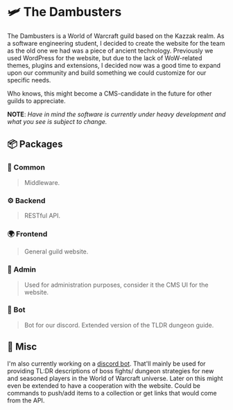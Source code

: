 # 🛩️ The Dambusters

The Dambusters is a World of Warcraft guild based on the Kazzak realm.
As a software engineering student, I decided to create the website for the team as the old one we had was a piece of ancient technology. Previously we used WordPress for the website, but due to the lack of WoW-related themes, plugins and extensions, I decided now was a good time to expand upon our community and build something we could customize for our specific needs.

Who knows, this might become a CMS-candidate in the future for other guilds to appreciate.

**NOTE**: *Have in mind the software is currently under heavy development and what you see is subject to change.*

## 📦 Packages

### 🔌 Common

>Middleware.

### ⚙️ Backend

>RESTful API.

### 🌍 Frontend

>General guild website.

### 📱 Admin

>Used for administration purposes, consider it the CMS UI for the website.

### 🤖 Bot

>Bot for our discord. Extended version of the TLDR dungeon guide.

## 🎉 Misc

I'm also currently working on a [discord bot](https://github.com/NikoDyring/tldr-dungeon-bot). That'll mainly be used for providing TL:DR descriptions of boss fights/ dungeon strategies for new and seasoned players in the World of Warcraft universe. Later on this might even be extended to have a cooperation with the website. Could be commands to push/add items to a collection or get links that would come from the API.
